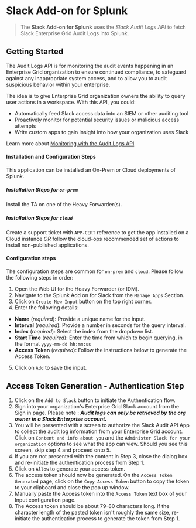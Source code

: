 # Slack Add-on for Splunk

> The **Slack Add-on for Splunk** uses the _Slack Audit Logs API_ to fetch Slack Enterprise Grid Audit Logs into Splunk.

## Getting Started
The Audit Logs API is for monitoring the audit events happening in an Enterprise Grid organization to ensure continued compliance, to safeguard against any inappropriate system access, and to allow you to audit suspicious behavior within your enterprise.

The idea is to give Enterprise Grid organization owners the ability to query user actions in a workspace. With this API, you could:

* Automatically feed Slack access data into an SIEM or other auditing tool
* Proactively monitor for potential security issues or malicious access attempts
* Write custom apps to gain insight into how your organization uses Slack

Learn more about [Monitoring with the Audit Logs API](https://api.slack.com/enterprise/audit-logs)

#### Installation and Configuration Steps
This application can be installed an On-Prem or Cloud deployments of Splunk.

##### Installation Steps for `on-prem`
Install the TA on one of the Heavy Forwarder(s).

##### Installation Steps for `cloud`
Create a support ticket with `APP-CERT` reference to get the app installed on a Cloud instance *OR* follow the cloud-ops recommended set of actions to install non-published applications.

#### Configuration steps
The configuration steps are common for `on-prem` and `cloud`. Please follow the following steps in order:
1. Open the Web UI for the Heavy Forwarder (or IDM).
2. Navigate to the Splunk Add on for Slack from the `Manage Apps` Section.
3. Click on `Create New Input` button on the top right corner.
4. Enter the following details:
  - **Name** (_required_): Provide a unique name for the input.
  - **Interval** (_required_): Provide a number in seconds for the query interval.
  - **Index** (_required_): Select the index from the dropdown list.
  - **Start Time** (_required_): Enter the time from which to begin querying, in the format `yyyy-mm-dd hh:mm:ss`
  - **Access Token** (_required_): Follow the instructions below to generate the Access Token.
5. Click on `Add` to save the input.

## Access Token Generation - Authentication Step
1. Click on the `Add to Slack` button to initiate the Authentication flow.
2. Sign into your organization's Enterprise Grid Slack account from the Sign in page. Please note : _**Audit logs can only be retrieved by the org owner in a Slack Enterprise account.**_
3. You will be presented with a screen to authorize the Slack Audit API App to collect the audit log information from your Enterprise Grid account. Click on `Content and info about you` and the `Administer Slack for your organization` options to see what the app can view. Should you see this screen, skip step 4 and proceed onto 5.
4. If you are not presented with the content in Step 3, close the dialog box and re-initiate the authentication process from Step 1.
5. Click on `Allow` to generate your access token.
6. The access token should now be generated. On the `Access Token Generated` page, click on the `Copy Access Token` button to copy the token to your clipboard and close the pop up window.
7. Manually paste the Access token into the `Access Token` text box of your Input configuration page. 
8. The Access token should be about 79-80 characters long. If the character length of the pasted token isn't roughly the same size, re-initiate the authentication process to generate the token from Step 1.